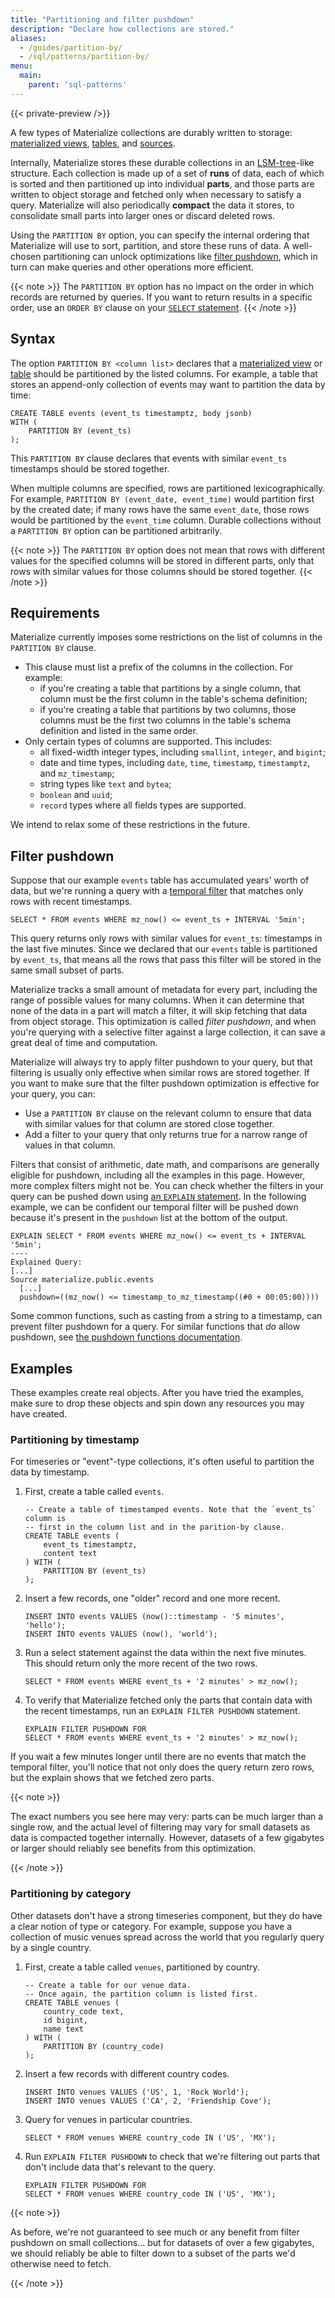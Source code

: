 ```yaml
---
title: "Partitioning and filter pushdown"
description: "Declare how collections are stored."
aliases:
  - /guides/partition-by/
  - /sql/patterns/partition-by/
menu:
  main:
    parent: 'sql-patterns'
---
```


[//]: # "TODO link to the source table docs once that feature is documented."

{{< private-preview />}}

A few types of Materialize collections are durably written to storage: [materialized views](/sql/create-materialized-view/), [tables](/sql/create-table), and [sources](/sql/create-source).

Internally, Materialize stores these durable collections in an [LSM-tree](https://en.wikipedia.org/wiki/Log-structured_merge-tree)-like structure. Each collection is made up of a set of
**runs** of data, each of which is sorted and then partitioned up into individual **parts**, and those parts are written to object storage and fetched only when necessary to satisfy a query. Materialize will also periodically **compact** the data it stores, to consolidate small parts into larger ones or discard deleted rows.

Using the `PARTITION BY` option, you can specify the internal ordering that
Materialize will use to sort, partition, and store these runs of data.
A well-chosen partitioning can unlock optimizations like [filter pushdown](#filter-pushdown), which in turn can make queries and other operations more efficient.

{{< note >}}
The `PARTITION BY` option has no impact on the order in which records are returned by queries.
If you want to return results in a specific order, use an `ORDER BY` clause on your [`SELECT` statement](/sql/select/).
{{< /note >}}

## Syntax

The option `PARTITION BY <column list>` declares that a [materialized view](/sql/create-materialized-view/#with_options) or [table](/sql/create-table/#with_options) should be partitioned by the listed columns.
For example, a table that stores an append-only collection of events may want to partition the data by time:

```mzsql
CREATE TABLE events (event_ts timestamptz, body jsonb)
WITH (
    PARTITION BY (event_ts)
);
```

This `PARTITION BY` clause declares that events with similar `event_ts` timestamps should be stored together.

When multiple columns are specified, rows are partitioned lexicographically.
For example, `PARTITION BY (event_date, event_time)` would partition first by the created date;
if many rows have the same `event_date`, those rows would be partitioned by the `event_time` column.
Durable collections without a `PARTITION BY` option can be partitioned arbitrarily.

{{< note >}}
The `PARTITION BY` option does not mean that rows with different values for the specified columns will be stored in different parts, only that rows with similar values for those columns should be stored together.
{{< /note >}}

## Requirements

Materialize currently imposes some restrictions on the list of columns in the `PARTITION BY` clause.

- This clause must list a prefix of the columns in the collection. For example:
  - if you're creating a table that partitions by a single column, that column must be the first column in the table's schema definition;
  - if you're creating a table that partitions by two columns, those columns must be the first two columns in the table's schema definition and listed in the same order.
- Only certain types of columns are supported. This includes:
    - all fixed-width integer types, including `smallint`, `integer`, and `bigint`;
    - date and time types, including `date`, `time`, `timestamp`, `timestamptz`, and `mz_timestamp`;
    - string types like `text` and `bytea`;
    - `boolean` and `uuid`;
    - `record` types where all fields types are supported.

We intend to relax some of these restrictions in the future.

## Filter pushdown

Suppose that our example `events` table has accumulated years' worth of data, but we're running a query with a [temporal filter](/transform-data/patterns/temporal-filters/) that matches only rows with recent timestamps.

```mzsql
SELECT * FROM events WHERE mz_now() <= event_ts + INTERVAL '5min';
```

This query returns only rows with similar values for `event_ts`: timestamps in the last five minutes.
Since we declared that our `events` table is partitioned by `event_ts`, that means all the rows that pass this filter will be stored in the same small subset of parts.

Materialize tracks a small amount of metadata for every part, including the range of possible values for many columns. When it can determine that none of the data in a part will match a filter, it will skip fetching that data from object storage. This optimization is called _filter pushdown_, and when you're querying with a selective filter against a large collection, it can save a great deal of time and computation.

Materialize will always try to apply filter pushdown to your query, but that filtering is usually only effective when similar rows are stored together.
If you want to make sure that the filter pushdown optimization is effective for your query, you can:

- Use a `PARTITION BY` clause on the relevant column to ensure that data with similar values for that column are stored close together.
- Add a filter to your query that only returns true for a narrow range of values in that column.

Filters that consist of arithmetic, date math, and comparisons are generally eligible for pushdown, including all the examples in this page. However, more complex filters might not be. You can check whether the filters in your query can be pushed down using [an `EXPLAIN` statement](/sql/explain-plan/). In the following example, we can be confident our temporal filter will be pushed down because it's present in the `pushdown` list at the bottom of the output.

```mzsql
EXPLAIN SELECT * FROM events WHERE mz_now() <= event_ts + INTERVAL '5min';
----
Explained Query:
[...]
Source materialize.public.events
  [...]
  pushdown=((mz_now() <= timestamp_to_mz_timestamp((#0 + 00:05:00))))
```

Some common functions, such as casting from a string to a timestamp, can prevent filter pushdown for a query. For similar functions that _do_ allow pushdown, see [the pushdown functions documentation](/sql/functions/pushdown/).

## Examples

These examples create real objects. After you have tried the examples, make sure to drop these objects and spin down any resources you may have created.

### Partitioning by timestamp

For timeseries or "event"-type collections, it's often useful to partition the data by timestamp.

1. First, create a table called `events`.
    ```mzsql
    -- Create a table of timestamped events. Note that the `event_ts` column is
    -- first in the column list and in the parition-by clause.
    CREATE TABLE events (
        event_ts timestamptz,
        content text
    ) WITH (
        PARTITION BY (event_ts)
    );
    ```

1. Insert a few records, one "older" record and one more recent.
    ```mzsql
    INSERT INTO events VALUES (now()::timestamp - '5 minutes', 'hello');
    INSERT INTO events VALUES (now(), 'world');
    ```

1. Run a select statement against the data within the next five minutes. This should return only the more recent of the two rows.
    ```mzsql
    SELECT * FROM events WHERE event_ts + '2 minutes' > mz_now();
    ```

1. To verify that Materialize fetched only the parts that contain data with the
   recent timestamps, run an `EXPLAIN FILTER PUSHDOWN` statement.
    ```mzsql
    EXPLAIN FILTER PUSHDOWN FOR
    SELECT * FROM events WHERE event_ts + '2 minutes' > mz_now();
    ```

If you wait a few minutes longer until there are no events that match the temporal filter, you'll notice that not only does the query return zero rows, but the explain shows that we fetched zero parts.

{{< note >}}

The exact numbers you see here may very: parts can be much larger than a single row, and the actual level of filtering may vary for small datasets as data is compacted together internally. However, datasets of a few gigabytes or larger should reliably see benefits from this optimization.

{{< /note >}}

### Partitioning by category

Other datasets don't have a strong timeseries component, but they do have a clear notion of type or category. For example, suppose you have a collection of music venues spread across the world that you regularly query by a single country.

1. First, create a table called `venues`, partitioned by country.
    ```mzsql
    -- Create a table for our venue data.
    -- Once again, the partition column is listed first.
    CREATE TABLE venues (
        country_code text,
        id bigint,
        name text
    ) WITH (
        PARTITION BY (country_code)
    );
    ```

1. Insert a few records with different country codes.
    ```mzsql
    INSERT INTO venues VALUES ('US', 1, 'Rock World');
    INSERT INTO venues VALUES ('CA', 2, 'Friendship Cove');
    ```

1. Query for venues in particular countries.
    ```mzsql
    SELECT * FROM venues WHERE country_code IN ('US', 'MX');
    ```

1. Run `EXPLAIN FILTER PUSHDOWN` to check that we're filtering out parts that don't include data that's relevant to the query.
    ```mzsql
    EXPLAIN FILTER PUSHDOWN FOR
    SELECT * FROM venues WHERE country_code IN ('US', 'MX');
    ```

{{< note >}}

As before, we're not guaranteed to see much or any benefit from filter pushdown on small collections... but for datasets of over a few gigabytes, we should reliably be able to filter down to a subset of the parts we'd otherwise need to fetch.

{{< /note >}}
